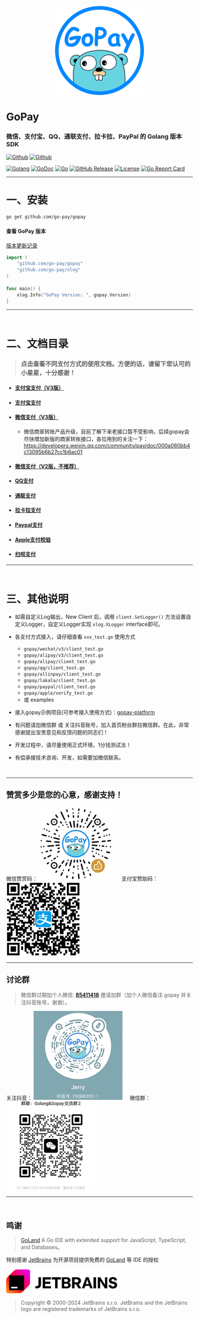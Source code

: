 <div align=center><img width="240" height="240" alt="Logo was Loading Faild!" src="logo.png"/></div>

# GoPay

### 微信、支付宝、QQ、通联支付、拉卡拉、PayPal 的 Golang 版本SDK

[![Github](https://img.shields.io/github/followers/iGoogle-ink?label=Follow&style=social)](https://github.com/iGoogle-ink)
[![Github](https://img.shields.io/github/forks/go-pay/gopay?label=Fork&style=social)](https://github.com/go-pay/gopay/fork)

[![Golang](https://img.shields.io/badge/golang-1.21-brightgreen.svg)](https://golang.google.cn)
[![GoDoc](https://img.shields.io/badge/doc-pkg.go.dev-informational.svg)](https://pkg.go.dev/github.com/go-pay/gopay)
[![Go](https://github.com/go-pay/gopay/actions/workflows/go.yml/badge.svg)](https://github.com/go-pay/gopay/actions/workflows/go.yml)
[![GitHub Release](https://img.shields.io/github/v/release/go-pay/gopay)](https://github.com/go-pay/gopay/releases)
[![License](https://img.shields.io/github/license/go-pay/gopay)](https://www.apache.org/licenses/LICENSE-2.0)
[![Go Report Card](https://goreportcard.com/badge/github.com/go-pay/gopay)](https://goreportcard.com/report/github.com/go-pay/gopay)

---

# 一、安装

```bash
go get github.com/go-pay/gopay
```

#### 查看 GoPay 版本

  [版本更新记录](https://github.com/go-pay/gopay/blob/main/release_note.txt)

```go
import (
    "github.com/go-pay/gopay"
    "github.com/go-pay/xlog"
)

func main() {
    xlog.Info("GoPay Version: ", gopay.Version)
}
```

---

<br>

# 二、文档目录

> ### 点击查看不同支付方式的使用文档。方便的话，请留下您认可的小星星，十分感谢！

* #### [支付宝支付（V3版）](https://github.com/go-pay/gopay/blob/main/doc/alipay_v3.md)
* #### [支付宝支付](https://github.com/go-pay/gopay/blob/main/doc/alipay.md)
* #### [微信支付（V3版）](https://github.com/go-pay/gopay/blob/main/doc/wechat_v3.md)
  * 微信商家转账产品升级，目前了解下来老接口暂不受影响，后续gopay会尽快增加新版的商家转账接口，各位用到的关注一下：https://developers.weixin.qq.com/community/pay/doc/000a060bb4c13095b6b27cc1b6ac01
* #### [微信支付（V2版，不推荐）](https://github.com/go-pay/gopay/blob/main/doc/wechat_v2.md)
* #### [QQ支付](https://github.com/go-pay/gopay/blob/main/doc/qq.md)
* #### [通联支付](https://github.com/go-pay/gopay/blob/main/doc/allinpay.md)
* #### [拉卡拉支付](https://github.com/go-pay/gopay/blob/main/doc/lakala.md)
* #### [Paypal支付](https://github.com/go-pay/gopay/blob/main/doc/paypal.md)
* #### [Apple支付校验](https://github.com/go-pay/gopay/blob/main/doc/apple.md)
* #### [扫呗支付](https://github.com/go-pay/gopay/blob/main/doc/saobei.md)

---

<br>

# 三、其他说明

* 如需自定义Log输出，New Client 后，调用 `client.SetLogger()` 方法设置自定义Logger，自定义Logger实现 `xlog.XLogger` interface即可。

* 各支付方式接入，请仔细查看 `xxx_test.go` 使用方式
    * `gopay/wechat/v3/client_test.go`
    * `gopay/alipay/v3/client_test.go`
    * `gopay/alipay/client_test.go`
    * `gopay/qq/client_test.go`
    * `gopay/allinpay/client_test.go`
    * `gopay/lakala/client_test.go`
    * `gopay/paypal/client_test.go`
    * `gopay/apple/verify_test.go`
    * 或 examples
* 接入gopay示例项目(可参考接入使用方式)：[gopay-platform](https://github.com/go-pay/gopay-platform)
* 有问题请加微信群 或 关注抖音账号，加入首页粉丝群拉微信群。在此，非常感谢提出宝贵意见和反馈问题的同志们！
* 开发过程中，请尽量使用正式环境，1分钱测试法！
* 有偿承接技术咨询、开发，如需要加微信联系。

<br>

---

## 赞赏多少是您的心意，感谢支持！

微信赞赏码： <img width="200" height="200" src=".github/zanshang.png"/>
&nbsp;&nbsp;&nbsp;&nbsp;
支付宝赞助码： <img width="200" height="200" src=".github/zanshang_zfb.png"/>

---

## 讨论群
> 微信群过期加个人微信: **[85411418](.github/wechat_jerry.png)** 邀请加群（加个人微信备注 gopay 并关注抖音账号，谢谢）。

关注抖音：
<img width="240" height="240" src=".github/douyin_jerry.png"/>
&nbsp;&nbsp;&nbsp;&nbsp;微信群：
<img width="240" height="240" src=".github/wx_gopay.png"/>

---

<br>

## 鸣谢

> [GoLand](https://www.jetbrains.com/go/?from=gopay) A Go IDE with extended support for JavaScript, TypeScript, and Databases。

特别感谢 [JetBrains](https://www.jetbrains.com/?from=gopay) 为开源项目提供免费的 [GoLand](https://www.jetbrains.com/go/?from=gopay) 等 IDE 的授权  
<br>
[<img src=".github/jetbrains.png" width="300"/>](https://www.jetbrains.com/?from=gopay)

> Copyright © 2000-2024 JetBrains s.r.o. JetBrains and the JetBrains logo are registered trademarks of JetBrains s.r.o.
